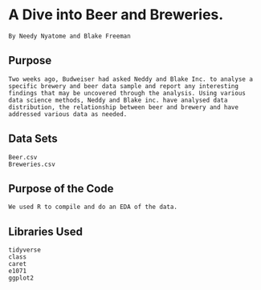 
# A Dive into Beer and Breweries.
    By Needy Nyatome and Blake Freeman


## Purpose 

    Two weeks ago, Budweiser had asked Neddy and Blake Inc. to analyse a specific brewery and beer data sample and report any interesting findings that may be uncovered through the analysis. Using various data science methods, Neddy and Blake inc. have analysed data distribution, the relationship between beer and brewery and have addressed various data as needed.  

## Data Sets 
    Beer.csv
    Breweries.csv


## Purpose of the Code
    We used R to compile and do an EDA of the data. 


## Libraries Used
    tidyverse
    class 
    caret 
    e1071
    ggplot2

